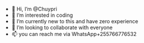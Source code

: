 - 👋 Hi, I’m @Chuypri
- 👀 I’m interested in coding
- 🌱 I’m currently new to this and have zero experience
- 💞️ I’m looking to collaborate with everyone
- 📫 you can reach me via WhatsApp+255766776532

<!---
Chuypri/Chuypri is a ✨ special ✨ repository because its `README.md` (this file) appears on your GitHub profile.
You can click the Preview link to take a look at your changes.
--->
